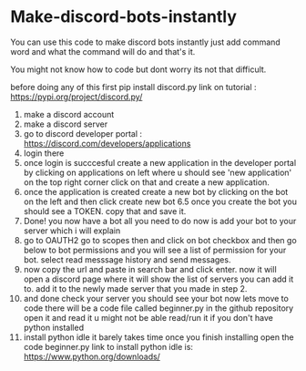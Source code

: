 # Make-discord-bots-instantly
 You can use this code to make discord bots instantly just add command word and what the command will do and that's it.

You might not know how to code but dont worry its not that difficult.

before doing any of this first pip install discord.py
link on tutorial :  https://pypi.org/project/discord.py/

1. make a discord account
2. make a discord server
3. go to discord developer portal : https://discord.com/developers/applications
4. login there 
5. once login is succcesful create a new application in the developer portal by clicking on applications on left where u should see 'new application' on the top right corner click on that and create a new application.
6. once the application is created create a new bot by clicking on the bot on the left and then click create new bot
6.5 once you create the bot you should see a TOKEN. copy that and save it.
7. Done! you now have a bot all you need to do now is add your bot to your server which i will explain
8. go to OAUTH2 go to scopes then and click on bot checkbox and then go below to bot permissions and you will see a list of permission for your bot. select read messsage history and send messages.
9. now copy the url and paste in search bar and click enter. now it will open a discord page where it will show the list of servers you can add it to. add it to the newly made server that you made in step 2.
10. and done check your server you should see your bot now lets move to code there will be a code file called beginner.py in the github repository open it and read it u might not be able read/run it if you don't have python installed
11. install python idle it barely takes time once you finish installing open the code beginner.py link to install python idle is: https://www.python.org/downloads/

